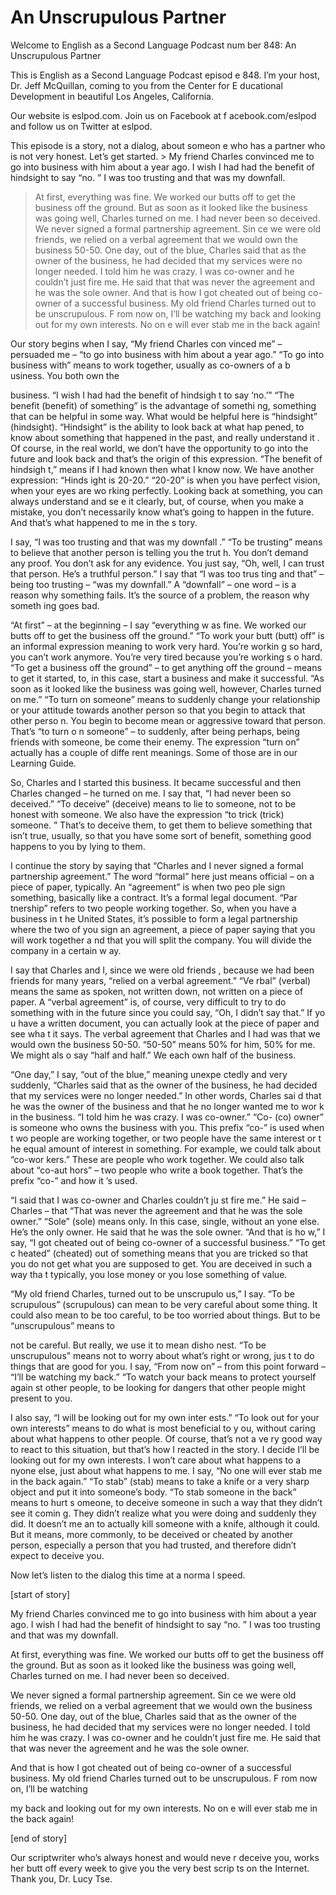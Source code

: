 # An Unscrupulous Partner

Welcome to English as a Second Language Podcast num ber 848: An Unscrupulous Partner

This is English as a Second Language Podcast episod e 848. I’m your host, Dr. Jeff McQuillan, coming to you from the Center for E ducational Development in beautiful Los Angeles, California.

Our website is eslpod.com. Join us on Facebook at f acebook.com/eslpod and follow us on Twitter at eslpod.

This episode is a story, not a dialog, about someon e who has a partner who is not very honest. Let’s get started. > My friend Charles convinced me to go into business with him about a year ago. I wish I had had the benefit of hindsight to say “no. ” I was too trusting and that was my downfall.
> At first, everything was fine. We worked our butts off to get the business off the ground. But as soon as it looked like the business was going well, Charles turned on me. I had never been so deceived.
> We never signed a formal partnership agreement. Sin ce we were old friends, we relied on a verbal agreement that we would own the business 50-50. One day, out of the blue, Charles said that as the owner of the business, he had decided that my services were no longer needed. I told him he was crazy. I was co-owner and he couldn’t just fire me. He said that that was  never the agreement and he was the sole owner.
> And that is how I got cheated out of being co-owner  of a successful business. My old friend Charles turned out to be unscrupulous. F rom now on, I’ll be watching my back and looking out for my own interests. No on e will ever stab me in the back again!

Our story begins when I say, “My friend Charles con vinced me” – persuaded me – “to go into business with him about a year ago.” “To go into business with” means to work together, usually as co-owners of a b usiness. You both own the

business. “I wish I had had the benefit of hindsigh t to say ‘no.’” “The benefit (benefit) of something” is the advantage of somethi ng, something that can be helpful in some way. What would be helpful here is “hindsight” (hindsight). “Hindsight” is the ability to look back at what hap pened, to know about something that happened in the past, and really understand it . Of course, in the real world, we don’t have the opportunity to go into the future  and look back and that’s the origin of this expression. “The benefit of hindsigh t,” means if I had known then what I know now. We have another expression: “Hinds ight is 20-20.” “20-20” is when you have perfect vision, when your eyes are wo rking perfectly. Looking back at something, you can always understand and se e it clearly, but, of course, when you make a mistake, you don’t necessarily know  what’s going to happen in the future. And that’s what happened to me in the s tory.

I say, “I was too trusting and that was my downfall .” “To be trusting” means to believe that another person is telling you the trut h. You don’t demand any proof. You don’t ask for any evidence. You just say, “Oh, well, I can trust that person. He’s a truthful person.” I say that “I was too trus ting and that” – being too trusting – “was my downfall.” A “downfall” – one word – is a  reason why something fails. It’s the source of a problem, the reason why someth ing goes bad.

“At first” – at the beginning – I say “everything w as fine. We worked our butts off to get the business off the ground.” “To work your butt (butt) off” is an informal expression meaning to work very hard. You’re workin g so hard, you can’t work anymore. You’re very tired because you’re working s o hard. “To get a business off the ground” – to get anything off the ground – means to get it started, to, in this case, start a business and make it successful.  “As soon as it looked like the business was going well, however, Charles turned on  me.” “To turn on someone” means to suddenly change your relationship or your attitude towards another person so that you begin to attack that other perso n. You begin to become mean or aggressive toward that person. That’s “to turn o n someone” – to suddenly, after being perhaps, being friends with someone, be come their enemy. The expression “turn on” actually has a couple of diffe rent meanings. Some of those are in our Learning Guide.

So, Charles and I started this business. It became successful and then Charles changed – he turned on me. I say that, “I had never  been so deceived.” “To deceive” (deceive) means to lie to someone, not to be honest with someone. We also have the expression “to trick (trick) someone. ” That’s to deceive them, to get them to believe something that isn’t true, usually,  so that you have some sort of benefit, something good happens to you by lying to them.

I continue the story by saying that “Charles and I never signed a formal partnership agreement.” The word “formal” here just  means official – on a piece of paper, typically. An “agreement” is when two peo ple sign something, basically like a contract. It’s a formal legal document. “Par tnership” refers to two people working together. So, when you have a business in t he United States, it’s possible to form a legal partnership where the two of you sign an agreement, a piece of paper saying that you will work together a nd that you will split the company. You will divide the company in a certain w ay.

I say that Charles and I, since we were old friends , because we had been friends for many years, “relied on a verbal agreement.” “Ve rbal” (verbal) means the same as spoken, not written down, not written on a piece of paper. A “verbal agreement” is, of course, very difficult to try to do something with in the future since you could say, “Oh, I didn’t say that.” If yo u have a written document, you can actually look at the piece of paper and see wha t it says. The verbal agreement that Charles and I had was that we would own the business 50-50. “50-50” means 50% for him, 50% for me. We might als o say “half and half.” We each own half of the business.

“One day,” I say, “out of the blue,” meaning unexpe ctedly and very suddenly, “Charles said that as the owner of the business, he  had decided that my services were no longer needed.” In other words, Charles sai d that he was the owner of the business and that he no longer wanted me to wor k in the business. “I told him he was crazy. I was co-owner.” “Co- (co) owner” is someone who owns the business with you. This prefix “co-” is used when t wo people are working together, or two people have the same interest or t he equal amount of interest in something. For example, we could talk about “co-wor kers.” These are people who work together. We could also talk about “co-aut hors” – two people who write a book together. That’s the prefix “co-” and how it ’s used.

“I said that I was co-owner and Charles couldn’t ju st fire me.” He said – Charles – that “That was never the agreement and that he was the sole owner.” “Sole” (sole) means only. In this case, single, without an yone else. He’s the only owner. He said that he was the sole owner. “And that is ho w,” I say, “I got cheated out of being co-owner of a successful business.” “To get c heated” (cheated) out of something means that you are tricked so that you do  not get what you are supposed to get. You are deceived in such a way tha t typically, you lose money or you lose something of value.

“My old friend Charles, turned out to be unscrupulo us,” I say. “To be scrupulous” (scrupulous) can mean to be very careful about some thing. It could also mean to be too careful, to be too worried about things. But  to be “unscrupulous” means to

not be careful. But really, we use it to mean disho nest. “To be unscrupulous” means not to worry about what’s right or wrong, jus t to do things that are good for you. I say, “From now on” – from this point forward  – “I’ll be watching my back.” “To watch your back means to protect yourself again st other people, to be looking for dangers that other people might present  to you.

I also say, “I will be looking out for my own inter ests.” “To look out for your own interests” means to do what is most beneficial to y ou, without caring about what happens to other people. Of course, that’s not a ve ry good way to react to this situation, but that’s how I reacted in the story. I  decide I’ll be looking out for my own interests. I won’t care about what happens to a nyone else, just about what happens to me. I say, “No one will ever stab me in the back again.” “To stab” (stab) means to take a knife or a very sharp object  and put it into someone’s body. “To stab someone in the back” means to hurt s omeone, to deceive someone in such a way that they didn’t see it comin g. They didn’t realize what you were doing and suddenly they did. It doesn’t me an to actually kill someone with a knife, although it could. But it means, more  commonly, to be deceived or cheated by another person, especially a person that  you had trusted, and therefore didn’t expect to deceive you.

Now let’s listen to the dialog this time at a norma l speed.

[start of story]

My friend Charles convinced me to go into business with him about a year ago. I wish I had had the benefit of hindsight to say “no. ” I was too trusting and that was my downfall.

At first, everything was fine. We worked our butts off to get the business off the ground. But as soon as it looked like the business was going well, Charles turned on me. I had never been so deceived.

We never signed a formal partnership agreement. Sin ce we were old friends, we relied on a verbal agreement that we would own the business 50-50. One day, out of the blue, Charles said that as the owner of the business, he had decided that my services were no longer needed. I told him he was crazy. I was co-owner and he couldn’t just fire me. He said that that was  never the agreement and he was the sole owner.

And that is how I got cheated out of being co-owner  of a successful business. My old friend Charles turned out to be unscrupulous. F rom now on, I’ll be watching

my back and looking out for my own interests. No on e will ever stab me in the back again!

[end of story]

Our scriptwriter who’s always honest and would neve r deceive you, works her butt off every week to give you the very best scrip ts on the Internet. Thank you, Dr. Lucy Tse.





